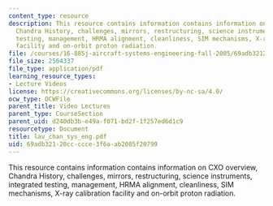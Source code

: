 ```yaml
---
content_type: resource
description: This resource contains information contains information on CXO overview,
  Chandra History, challenges, mirrors, restructuring, science instruments, integrated
  testing, management, HRMA alignment, cleanliness, SIM mechanisms, X-ray calibration
  facility and on-orbit proton radiation.
file: /courses/16-885j-aircraft-systems-engineering-fall-2005/69adb32120ccccce3f6aab2085f20799_lav_chan_sys_eng.pdf
file_size: 2504337
file_type: application/pdf
learning_resource_types:
- Lecture Videos
license: https://creativecommons.org/licenses/by-nc-sa/4.0/
ocw_type: OCWFile
parent_title: Video Lectures
parent_type: CourseSection
parent_uid: d240db3b-e49a-f071-bd2f-1f257ed6d1c9
resourcetype: Document
title: lav_chan_sys_eng.pdf
uid: 69adb321-20cc-ccce-3f6a-ab2085f20799
---
```

This resource contains information contains information on CXO overview, Chandra History, challenges, mirrors, restructuring, science instruments, integrated testing, management, HRMA alignment, cleanliness, SIM mechanisms, X-ray calibration facility and on-orbit proton radiation.